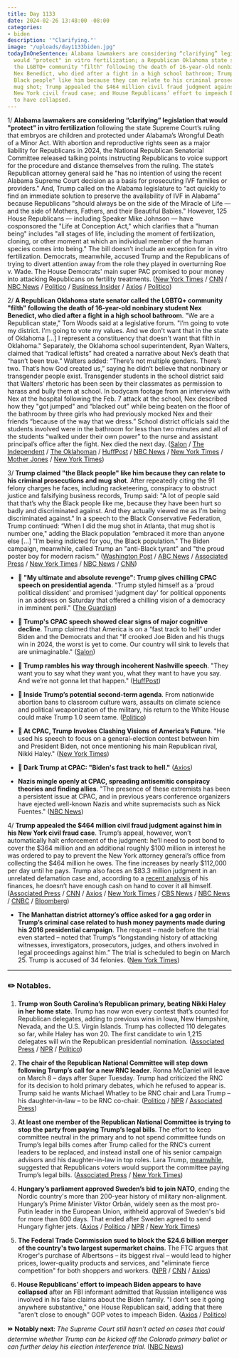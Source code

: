```yaml
---
title: Day 1133
date: 2024-02-26 13:48:00 -08:00
categories:
- biden
description: '"Clarifying."'
image: "/uploads/day1133biden.jpg"
todayInOneSentence: Alabama lawmakers are considering “clarifying” legislation that
  would "protect" in vitro fertilization; a Republican Oklahoma state senator called
  the LGBTQ+ community "filth" following the death of 16-year-old nonbinary student
  Nex Benedict, who died after a fight in a high school bathroom; Trump claimed "the
  Black people" like him because they can relate to his criminal prosecutions and
  mug shot; Trump appealed the $464 million civil fraud judgment against him in his
  New York civil fraud case; and House Republicans’ effort to impeach Biden appears
  to have collapsed.
---
```


1/ **Alabama lawmakers are considering “clarifying” legislation that would "protect" in vitro fertilization** following the state Supreme Court’s ruling that embryos are children and protected under Alabama’s Wrongful Death of a Minor Act. With abortion and reproductive rights seen as a major liability for Republicans in 2024, the National Republican Senatorial Committee released talking points instructing Republicans to voice support for the procedure and distance themselves from the ruling. The state’s Republican attorney general said he "has no intention of using the recent Alabama Supreme Court decision as a basis for prosecuting IVF families or providers." And, Trump called on the Alabama legislature to “act quickly to find an immediate solution to preserve the availability of IVF in Alabama” because Republicans "should always be on the side of the Miracle of Life — and the side of Mothers, Fathers, and their Beautiful Babies." However, 125 House Republicans — including Speaker Mike Johnson — have cosponsored the "Life at Conception Act," which clarifies that a "human being" includes "all stages of life, including the moment of fertilization, cloning, or other moment at which an individual member of the human species comes into being." The bill doesn’t include an exception for in vitro fertilization. Democrats, meanwhile, accused Trump and the Republicans of trying to divert attention away from the role they played in overturning Roe v. Wade. The House Democrats' main super PAC promised to pour money into attacking Republicans on fertility treatments. ([New York Times](https://www.nytimes.com/2024/02/23/us/politics/alabama-ivf-treatment-law.html) / [CNN](https://www.cnn.com/2024/02/23/us/alabama-ivf-embryos-supreme-court-ruling-legislation/) / [NBC News](https://www.nbcnews.com/politics/2024-election/trump-calls-alabama-legislature-take-action-protect-ivf-services-rcna140259) / [Politico](https://www.politico.com/news/2024/02/23/ivf-alabama-ruling-republicans-senate-00142953) / [Business Insider](https://www.businessinsider.com/house-republicans-life-at-conception-ivf-exception-2024-2) / [Axios](https://www.axios.com/2024/02/23/house-democrats-attack-republicans-ivf-alabama) / [Politico](https://www.politico.com/news/2024/02/25/donalds-support-ivf-democrats-hammer-issue-00143203))

2/ **A Republican Oklahoma state senator called the LGBTQ\+ community "filth" following the death of 16-year-old nonbinary student Nex Benedict, who died after a fight in a high school bathroom**. "We are a Republican state," Tom Woods said at a legislative forum. "I’m going to vote my district. I'm going to vote my values. And we don't want that in the state of Oklahoma \[...\] I represent a constituency that doesn't want that filth in Oklahoma." Separately, the Oklahoma school superintendent, Ryan Walters, claimed that “radical leftists” had created a narrative about Nex’s death that “hasn’t been true.” Walters added: “There’s not multiple genders. There’s two. That’s how God created us,” saying he didn’t believe that nonbinary or transgender people exist. Transgender students in the school district said that Walters’ rhetoric has been seen by their classmates as permission to harass and bully them at school. In bodycam footage from an interview with Nex at the hospital following the Feb. 7 attack at the school, Nex described how they "got jumped" and “blacked out” while being beaten on the floor of the bathroom by three girls who had previously mocked Nex and their friends “because of the way that we dress.” School district officials said the students involved were in the bathroom for less than two minutes and all of the students “walked under their own power” to the nurse and assistant principal’s office after the fight. Nex died the next day. ([Salon](https://www.salon.com/2024/02/24/oklahoma-senator-calls-lgbtq-people-filth-while-commenting-on-of-nex-benedict/) / [The Independent](https://www.independent.co.uk/news/world/americas/nex-benedict-dead-oklahoma-b2501844.html) / [The Oklahoman](https://www.oklahoman.com/story/news/2024/02/24/audio-of-oklahoma-senator-tom-woods-calling-lgbtq-community-filth/72729820007/) / [HuffPost](https://www.huffpost.com/entry/oklahoma-state-senator-calls-lgbtq-people-filth_n_65da6055e4b0189a6a7e0ee5) / [NBC News](https://www.nbcnews.com/nbc-out/out-news/oklahoma-student-dies-one-day-fight-high-school-bathroom-rcna139643) / [New York Times](https://www.nytimes.com/2024/02/23/us/oklahoma-nonbinary-student-superintendent.html) / [Mother Jones](https://www.motherjones.com/politics/2024/02/nex-benedict-trans-oklahoma-bullying-bathroom-bills-police-body-cam/) / [New York Times](https://www.nytimes.com/2024/02/24/us/oklahoma-bathroom-video-nex-benedict.html))

3/ **Trump claimed "the Black people" like him because they can relate to his criminal prosecutions and mug shot**. After repeatedly citing the 91 felony charges he faces, including racketeering, conspiracy to obstruct justice and falsifying business records, Trump said: "A lot of people said that that’s why the Black people like me, because they have been hurt so badly and discriminated against. And they actually viewed me as I’m being discriminated against." In a speech to the Black Conservative Federation, Trump continued: “When I did the mug shot in Atlanta, that mug shot is number one," adding the Black population “embraced it more than anyone else \[...\] "I’m being indicted for you, the Black population." The Biden campaign, meanwhile, called Trump an "anti-Black tyrant" and "the proud poster boy for modern racism." ([Washington Post](https://www.washingtonpost.com/politics/2024/02/24/trump-black-voters-indicted-mug-shot/) / [ABC News](https://abcnews.go.com/US/trump-claims-black-americans-relate-criminal-prosecutions/story?id=107509919) / [Associated Press](https://apnews.com/article/trump-black-conservative-south-carolina-primary-aa1155c31bfc3b397a32b33eff04ada8) / [New York Times](https://www.nytimes.com/2024/02/24/us/politics/trump-black-voters.html) / [NBC News](https://www.nbcnews.com/politics/donald-trump/trump-black-people-discriminated-legal-system-rcna140305) / [CNN](https://www.cnn.com/2024/02/23/politics/trump-biden-racist/))

* **👑 "My ultimate and absolute revenge": Trump gives chilling CPAC speech on presidential agenda**. "Trump styled himself as a 'proud political dissident' and promised 'judgment day' for political opponents in an address on Saturday that offered a chilling vision of a democracy in imminent peril." ([The Guardian](https://www.theguardian.com/us-news/2024/feb/24/donald-trump-cpac-speech))

* **👑 Trump's CPAC speech showed clear signs of major cognitive decline**. Trump claimed that America is on a “fast track to hell” under Biden and the Democrats and that “If crooked Joe Biden and his thugs win in 2024, the worst is yet to come. Our country will sink to levels that are unimaginable." ([Salon](https://www.salon.com/2024/02/26/cpac-speech-showed-clear-signs-of-major-cognitive-decline--yet-maga-cheered/))

* **👑 Trump rambles his way through incoherent Nashville speech**. "They want you to say what they want you, what they want to have you say. And we’re not gonna let that happen." ([HuffPost](https://www.huffpost.com/entry/trump-rambles-his-way-through-incoherent-nashville-speech_n_65d8c64ce4b0189a6a7db2dd))

* **👑 Inside Trump’s potential second-term agenda**. From nationwide abortion bans to classroom culture wars, assaults on climate science and political weaponization of the military, his return to the White House could make Trump 1.0 seem tame. ([Politico](https://www.politico.com/news/2024/02/25/second-trump-term-00140488))

* **👑 At CPAC, Trump Invokes Clashing Visions of America’s Future**. "He used his speech to focus on a general-election contest between him and President Biden, not once mentioning his main Republican rival, Nikki Haley." ([New York Times](https://www.nytimes.com/2024/02/24/us/politics/trump-cpac.html))

* **👑 Dark Trump at CPAC: "Biden's fast track to hell."** ([Axios](https://www.axios.com/2024/02/24/trump-cpac-speech-excerpt))

* **Nazis mingle openly at CPAC, spreading antisemitic conspiracy theories and finding allies**. "The presence of these extremists has been a persistent issue at CPAC, and in previous years conference organizers have ejected well-known Nazis and white supremacists such as Nick Fuentes." ([NBC News](https://www.nbcnews.com/news/us-news/nazis-mingle-openly-cpac-spreading-antisemitic-conspiracy-theories-fin-rcna140335))

4/ **Trump appealed the $464 million civil fraud judgment against him in his New York civil fraud case**. Trump’s appeal, however, won’t automatically halt enforcement of the judgment: he’ll need to post bond to cover the $364 million and an additional roughly $100 million in interest he was ordered to pay to prevent the New York attorney general’s office from collecting the $464 million he owes. The fine increases by nearly $112,000 per day until he pays. Trump also faces an $83.3 million judgment in an unrelated defamation case and, according to a [recent analysis](https://www.nytimes.com/2024/02/17/nyregion/trump-civil-cases-millions.html) of his finances, he doesn’t have enough cash on hand to cover it all himself. ([Associated Press](https://apnews.com/article/trump-new-york-civil-fraud-appeal-letitia-james-2f8cc521e00e4a34a1342b961c1416ce) / [CNN](https://www.cnn.com/2024/02/26/politics/trump-appeal-civil-fraud-new-york/index.html) / [Axios](https://www.axios.com/2024/02/26/trump-new-york-civil-fraud-trial-appeal) / [New York Times](https://www.nytimes.com/2024/02/24/nyregion/trump-fraud-trial-penalty.html?partner=slack&smid=sl-share) / [CBS News](https://www.cbsnews.com/news/trump-fraud-case-appeal-454-million-new-york/) / [NBC News](https://www.nbcnews.com/politics/donald-trump/trump-appeals-464-million-judgment-new-york-civil-fraud-case-rcna140492) / [CNBC](https://www.cnbc.com/2024/02/26/trump-appeals-new-york-civil-fraud-verdict.html) / [Bloomberg](https://www.bloomberg.com/news/articles/2024-02-26/trump-appeals-new-york-s-454-million-fraud-verdict-against-him?srnd=premium&sref=MIBMEEoj))

* **The Manhattan district attorney’s office asked for a gag order in Trump’s criminal case related to hush money payments made during his 2016 presidential campaign**.  The request – made before the trial even started – noted that Trump’s “longstanding history of attacking witnesses, investigators, prosecutors, judges, and others involved in legal proceedings against him.” The trial is scheduled to begin on March 25. Trump is accused of 34 felonies. ([New York Times](https://www.nytimes.com/2024/02/26/nyregion/trump-gag-order-hush-money-trial.html))

---

### ✏️ Notables.

1. **Trump won South Carolina’s Republican primary, beating Nikki Haley in her home state**. Trump has now won every contest that’s counted for Republican delegates, adding to previous wins in Iowa, New Hampshire, Nevada, and the U.S. Virgin Islands. Trump has collected 110 delegates so far, while Haley has won 20. The first candidate to win 1,215 delegates will win the Republican presidential nomination. ([Associated Press](https://apnews.com/article/donald-trump-nikki-haley-south-carolina-primary-republicans-13237d287ce770e0a45e9bccee78e8ee) / [NPR](https://www.npr.org/2024/02/24/1233433937/trump-haley-south-carolina-primary-2024-election) / [Politico](https://www.politico.com/news/2024/02/24/trump-wins-south-carolina-00143160))

2. **The chair of the Republican National Committee will step down following Trump’s call for a new RNC leader**. Ronna McDaniel will leave on March 8 – days after Super Tuesday. Trump had criticized the RNC for its decision to hold primary debates, which he refused to appear is. Trump said he wants Michael Whatley to be RNC chair and Lara Trump – his daughter-in-law – to be RNC co-chair. ([Politico](https://www.politico.com/news/2024/02/26/ronna-mcdaniel-rnc-00143263) / [NPR](https://www.npr.org/2024/02/26/1233867070/rnc-chair-ronna-mcdaniel-resigns) / [Associated Press](https://apnews.com/article/ronna-mcdaniel-trump-rnc-stepping-down-presidential-2024-dde6c031db877008a348d0a31f04f278))

3. **At least one member of the Republican National Committee is  trying to stop the party from paying Trump’s legal bills**. The effort to keep committee neutral in the primary and to not spend committee funds on Trump’s legal bills comes after Trump called for the RNC’s current leaders to be replaced, and instead install one of his senior campaign advisors and his daughter-in-law in top roles. Lara Trump, [meanwhile](https://apnews.com/article/lara-trump-rnc-donald-trump-9c25a74e096439cd7b0ac37c96530675), suggested that Republicans voters would support the committee paying Trump’s legal bills. ([Associated Press](https://apnews.com/article/trump-republican-national-committee-stop-legal-bills-ff51a7ae8b5d872344e64a9a18851350) / [New York Times](https://www.nytimes.com/2024/02/24/us/politics/trump-barbour-rnc.html))

4. **Hungary’s parliament approved Sweden’s bid to join NATO**, ending the Nordic country's more than 200-year history of military non-alignment. Hungary’s Prime Minister Viktor Orbán, widely seen as the most pro-Putin leader in the European Union, withheld approval of Sweden's bid for more than 600 days. That ended after Sweden agreed to send Hungary fighter jets. ([Axios](https://www.axios.com/2024/02/26/hungary-approve-sweden-nato-membership) / [Politico](https://www.politico.eu/article/sweden-to-join-nato/) / [NPR](https://www.npr.org/2024/02/26/1233928052/hungary-ratifies-sweden-nato-membership) / [New York Times](https://www.nytimes.com/2024/02/26/world/europe/sweden-nato-hungary.html))

5. **The Federal Trade Commission sued to block the $24.6 billion merger of the country's two largest supermarket chains**. The FTC argues that Kroger's purchase of Albertsons – its biggest rival – would lead to higher prices, lower-quality products and services, and "eliminate fierce competition" for both shoppers and workers. ([NPR](https://www.npr.org/2024/02/26/1232948796/ftc-lawsuit-krogers-albertsons-grocery-merger) / [CNN](https://www.cnn.com/2024/02/26/investing/kroger-albertsons-merger-blocked-ftc/index.html) / [Axios](https://www.axios.com/2024/02/26/ftc-kroger-albertsons-merger-lawsuit))

6. **House Republicans’ effort to impeach Biden appears to have collapsed** after an FBI informant admitted that Russian intelligence was involved in his false claims about the Biden family. "I don't see it going anywhere substantive," one House Republican said, adding that there "aren't close to enough" GOP votes to impeach Biden. ([Axios](https://www.axios.com/2024/02/23/impeachment-biden-gop-republicans-vote) / [Politico](https://www.politico.com/news/2024/02/23/biden-impeachment-collapse-00142689))

**⏩ Notably next**: *The Supreme Court still hasn’t acted on cases that could determine whether Trump can be kicked off the Colorado primary ballot or can further delay his election interference trial*. ([NBC News](https://www.nbcnews.com/politics/supreme-court/supreme-court-remains-silent-trump-immunity-colorado-ballot-cases-rcna140277))